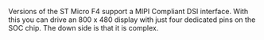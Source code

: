 Versions of the ST Micro F4 support a MIPI Compliant DSI interface. 
With this you can drive an 800 x 480 display with just four dedicated pins on the SOC chip. 
The down side is that it is complex.


